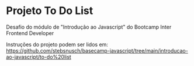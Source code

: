 # Projeto To Do List 

Desafio do módulo de "Introdução ao Javascript" do Bootcamp Inter Frontend Developer

Instruções do projeto podem ser lidos em: https://github.com/stebsnusch/basecamp-javascript/tree/main/introducao-ao-javascript/to-do%20list


